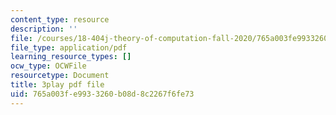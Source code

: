 ```yaml
---
content_type: resource
description: ''
file: /courses/18-404j-theory-of-computation-fall-2020/765a003fe9933260b08d8c2267f6fe73_aVv9WXwW95w.pdf
file_type: application/pdf
learning_resource_types: []
ocw_type: OCWFile
resourcetype: Document
title: 3play pdf file
uid: 765a003f-e993-3260-b08d-8c2267f6fe73
---
```

